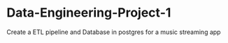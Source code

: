# Data-Engineering-Project-1
Create a ETL pipeline and Database in postgres for a music streaming app
